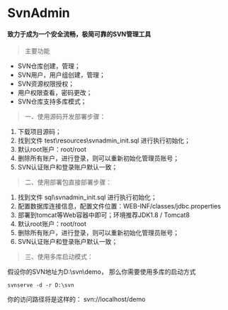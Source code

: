 # SvnAdmin

#### 致力于成为一个安全流畅，极简可靠的SVN管理工具
> 主要功能 
- SVN仓库创建，管理；
- SVN用户，用户组创建，管理；
- SVN资源权限授权；
- 用户权限查看，密码更改；
- SVN仓库支持多库模式；


> 一、使用源码开发部署步骤：
1. 下载项目源码；
1. 找到文件 test\resources\svnadmin_init.sql 进行执行初始化；
1. 默认root账户：root/root
1. 删除所有账户，进行登录，则可以重新初始化管理员账号；
1. SVN认证账户和登录账户默认一致；


> 二、使用部署包直接部署步骤：
1. 找到文件 sql\svnadmin_init.sql 进行执行初始化；
1. 配置数据库连接信息，配置文件位置：WEB-INF/classes/jdbc.properties
1. 部署到tomcat等Web容器中即可；环境推荐JDK1.8 / Tomcat8
1. 默认root账户：root/root
1. 删除所有账户，进行登录，则可以重新初始化管理员账号；
1. SVN认证账户和登录账户默认一致；


> 三、使用多库启动模式：

假设你的SVN地址为D:\svn\demo，
那么你需要使用多库的启动方式

```
svnserve -d -r D:\svn
```
你的访问路径将是这样的：
svn://localhost/demo
